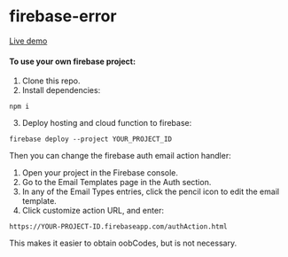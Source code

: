# firebase-error

[Live demo](https://fir-error-c4072.firebaseapp.com)

#### To use your own firebase project:

1.  Clone this repo.
2. Install dependencies:
```
npm i
```

3. Deploy hosting and cloud function to firebase:

```
firebase deploy --project YOUR_PROJECT_ID
```

Then you can change the firebase auth email action handler:

1. Open your project in the Firebase console.
2. Go to the Email Templates page in the Auth section.
3. In any of the Email Types entries, click the pencil icon to edit the email template.
4. Click customize action URL, and enter:

```
https://YOUR-PROJECT-ID.firebaseapp.com/authAction.html
```

This makes it easier to obtain oobCodes, but is not necessary.
